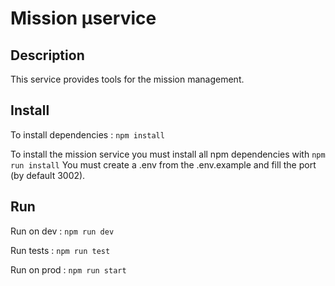 # Mission µservice

## Description 
This service provides tools for the mission management.

## Install 

To install dependencies :
```npm install```

To install the mission service you must install all npm dependencies with
`npm run install`
You must create a .env from the .env.example and fill the port (by default 3002).

## Run

Run on dev :
```npm run dev```

Run tests : 
```npm run test```

Run on prod : 
```npm run start```

